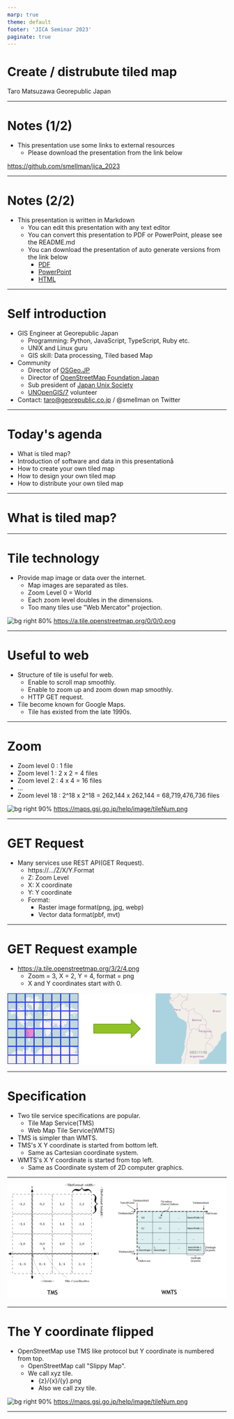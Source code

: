 ```yaml
---
marp: true
theme: default
footer: 'JICA Seminar 2023'
paginate: true
---
```


# Create / distrubute tiled map

Taro Matsuzawa
Georepublic Japan

---

# Notes (1/2)

- This presentation use some links to external resources
  - Please download the presentation from the link below

https://github.com/smellman/jica_2023

---

# Notes (2/2)

- This presentation is written in Markdown
  - You can edit this presentation with any text editor
  - You can convert this presentation to PDF or PowerPoint, please see the README.md
  - You can download the presentation of auto generate versions from the link below
    - [PDF](https://smellman.github.io/jica_2023/jica-seminar-2023.pdf)
    - [PowerPoint](https://smellman.github.io/jica_2023/jica-seminar-2023.pptx)
    - [HTML](https://smellman.github.io/jica_2023/)
---

# Self introduction

- GIS Engineer at Georepublic Japan
  - Programming: Python, JavaScript, TypeScript, Ruby etc.
  - UNIX and Linux guru
  - GIS skill: Data processing, Tiled based Map
- Community
  - Director of [OSGeo.JP](https://www.osgeo.jp/)
  - Director of [OpenStreetMap Foundation Japan](https://www.osmf.jp/)
  - Sub president of [Japan Unix Society](https://www.jus.or.jp/)
  - [UNOpenGIS/7](https://github.com/UNopenGIS/7) volunteer
- Contact: taro@georepublic.co.jp / @smellman on Twitter

---

# Today's agenda

- What is tiled map?
- Introduction of software and data in this presentationå
- How to create your own tiled map
- How to design your own tiled map
- How to distribute your own tiled map

---

# What is tiled map?

---

# Tile technology

- Provide map image or data over the internet.
  - Map images are separated as tiles.
  - Zoom Level 0 = World
  - Each zoom level doubles in the dimensions.
  - Too many tiles use "Web Mercator" projection.

![bg right 80%](https://a.tile.openstreetmap.org/0/0/0.png)
https://a.tile.openstreetmap.org/0/0/0.png

---

# Useful to web

- Structure of tile is useful for web.
  - Enable to scroll map smoothly.
  - Enable to zoom up and zoom down map smoothly.
  - HTTP GET request.
- Tile become known for Google Maps.
  - Tile has existed from the late 1990s.

---

# Zoom

- Zoom level 0 : 1 file
- Zoom level 1 : 2 x 2 = 4 files
- Zoom level 2 : 4 x 4 = 16 files
- ...
- Zoom level 18 : 2^18 x 2^18 = 262,144 x 262,144 = 68,719,476,736 files

![bg right 90%](https://maps.gsi.go.jp/help/image/tileNum.png)
https://maps.gsi.go.jp/help/image/tileNum.png

---

# GET Request

- Many services use REST API(GET Request).
  - https://.../Z/X/Y.Format
  - Z: Zoom Level
  - X: X coordinate
  - Y: Y coordinate
  - Format: 
    - Raster image format(png, jpg, webp)
    - Vector data format(pbf, mvt)

---

# GET Request example

- https://a.tile.openstreetmap.org/3/2/4.png
  - Zoom = 3, X = 2, Y = 4, format = png
  - X and Y coordinates start with 0.

![bg right 90%](./images/1_get_request_example.png)

---

# Specification

- Two tile service specifications are popular.
  - Tile Map Service(TMS)
  - Web Map Tile Service(WMTS)
- TMS is simpler than WMTS.
- TMS's X Y coordinate is started from bottom left.
  - Same as Cartesian coordinate system.
- WMTS's X Y coordinate is started from top left.
  - Same as Coordinate system of 2D computer graphics.

---

![bg 90%](./images/2_tms_wmts.png)

---

# The Y coordinate flipped

- OpenStreetMap use TMS like protocol but Y coordinate is numbered from top.
  - OpenStreetMap call "Slippy Map".
  - We call xyz tile.
    - {z}/{x}/{y}.png
    - Also we call zxy tile.

![bg right 90%](https://maps.gsi.go.jp/help/image/tileNum.png)
https://maps.gsi.go.jp/help/image/tileNum.png

---
